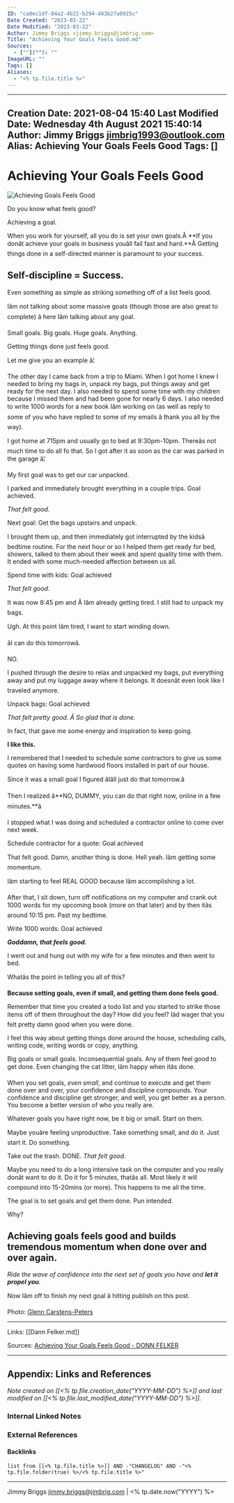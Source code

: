 ```yaml
---
ID: "ca0ec1df-84a2-4b22-b294-d43b27a0925c"
Date Created: "2023-03-22"
Date Modified: "2023-03-22"
Author: Jimmy Briggs <jimmy.briggs@jimbrig.com>
Title: "Achieving Your Goals Feels Good.md"
Sources: 
  - [""](""): ""
ImageURL: ""
Tags: []
Aliases:
  - "<% tp.file.title %>"
---
```


---
Creation Date: 2021-08-04 15:40
Last Modified Date: Wednesday 4th August 2021 15:40:14
Author: Jimmy Briggs <jimbrig1993@outlook.com>
Alias: Achieving Your Goals Feels Good
Tags: []
---

# Achieving Your Goals Feels Good

![Achieving Goals Feels Good](https://www.donnfelker.com/wp-content/uploads/2019/02/checklist-1024x681.jpg)

Do you know what feels good?

Achieving a goal.

When you work for yourself, all you do is set your own goals.Â **If you donât achieve your goals in business youâll fail fast and hard.**Â Getting things done in a self-directed manner is paramount to your success.

## **Self-discipline = Success.**

Even something as simple as striking something off of a list feels good.

Iâm not talking about some massive goals (though those are also great to complete) â here Iâm talking about any goal.

Small goals. Big goals. Huge goals. Anything.

Getting things done just feels good.

Let me give you an example â¦

The other day I came back from a trip to Miami. When I got home I knew I needed to bring my bags in, unpack my bags, put things away and get ready for the next day. I also needed to spend some time with my children because I missed them and had been gone for nearly 6 days. I also needed to write 1000 words for a new book Iâm working on (as well as reply to some of you who have replied to some of my emails â thank you all by the way).

I got home at 715pm and usually go to bed at 9:30pm-10pm. Thereâs not much time to do all fo that. So I got after it as soon as the car was parked in the garage â¦

My first goal was to get our car unpacked.

I parked and immediately brought everything in a couple trips. Goal achieved.

_That felt good._ 

Next goal: Get the bags upstairs and unpack.

I brought them up, and then immediately got interrupted by the kidsâ bedtime routine. For the next hour or so I helped them get ready for bed, showers, talked to them about their week and spent quality time with them. It ended with some much-needed affection between us all.

Spend time with kids: Goal achieved

_That felt good._

It was now 8:45 pm and Â Iâm already getting tired. I still had to unpack my bags.

Ugh. At this point Iâm tired, I want to start winding down.

âI can do this tomorrowâ.

NO.

I pushed through the desire to relax and unpacked my bags, put everything away and put my luggage away where it belongs. It doesnât even look like I traveled anymore.

Unpack bags: Goal achieved

_That felt pretty good. Â So glad that is done._ 

In fact, that gave me some energy and inspiration to keep going.

**I like this.**

I remembered that I needed to schedule some contractors to give us some quotes on having some hardwood floors installed in part of our house.

Since it was a small goal I figured âIâll just do that tomorrow.â

Then I realized â**NO, DUMMY, you can do that right now, online in a few minutes.**â

I stopped what I was doing and scheduled a contractor online to come over next week.

Schedule contractor for a quote: Goal achieved

That felt good. Damn, another thing is done. Hell yeah. Iâm getting some momentum.

Iâm starting to feel REAL GOOD because Iâm accomplishing a lot.

After that, I sit down, turn off notifications on my computer and crank out 1000 words for my upcoming book (more on that later) and by then itâs around 10:15 pm. Past my bedtime.

Write 1000 words: Goal achieved

**_Goddamn, that feels good._** 

I went out and hung out with my wife for a few minutes and then went to bed.

Whatâs the point in telling you all of this?

**Because setting goals, even if small, and getting them done feels good.** 

Remember that time you created a todo list and you started to strike those items off of them throughout the day? How did you feel? Iâd wager that you felt pretty damn good when you were done.

I feel this way about getting things done around the house, scheduling calls, writing code, writing words or copy, anything.

Big goals or small goals. Inconsequential goals. Any of them feel good to get done. Even changing the cat litter, Iâm happy when itâs done.

When you set goals, _even small_, and continue to execute and get them done over and over, your confidence and discipline compounds. Your confidence and discipline get stronger, and well, you get better as a person. You become a better version of who you really are.

Whatever goals you have right now, be it big or small. Start on them.

Maybe youâre feeling unproductive. Take something small, and do it. Just start it. Do something.

Take out the trash. DONE. _That felt good._ 

Maybe you need to do a long intensive task on the computer and you really donât want to do it. Do it for 5 minutes, thatâs all. Most likely it will compound into 15-20mins (or more). This happens to me all the time.

The goal is to set goals and get them done. Pun intended.

Why?

## **Achieving goals feels good and builds tremendous momentum when done over and over again.**

_Ride the wave of confidence into the next set of goals you have and **let it propel you**._ 

Now Iâm off to finish my next goal â hitting publish on this post.

Photo: [Glenn Carstens-Peters](https://unsplash.com/photos/RLw-UC03Gwc)


***

Links: [[Dann Felker.md]]

Sources: [Achieving Your Goals Feels Good - DONN FELKER](https://www.donnfelker.com/achieving-your-goals-feels-good/)



***

## Appendix: Links and References

*Note created on [[<% tp.file.creation_date("YYYY-MM-DD") %>]] and last modified on [[<% tp.file.last_modified_date("YYYY-MM-DD") %>]].*

### Internal Linked Notes

### External References

#### Backlinks

```dataview
list from [[<% tp.file.title %>]] AND -"CHANGELOG" AND -"<% tp.file.folder(true) %>/<% tp.file.title %>"
```


***

Jimmy Briggs <jimmy.briggs@jimbrig.com> | <% tp.date.now("YYYY") %>